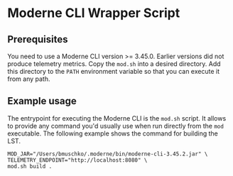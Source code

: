 # Moderne CLI Wrapper Script

## Prerequisites

You need to use a Moderne CLI version >= 3.45.0. Earlier versions did not produce telemetry metrics. Copy the `mod.sh` into a desired directory. Add this directory to the `PATH` environment variable so that you can execute it from any path.

## Example usage

The entrypoint for executing the Moderne CLI is the `mod.sh` script. It allows to provide any command you'd usually use when run directly from the `mod` executable. The following example shows the command for building the LST.

```
MOD_JAR="/Users/bmuschko/.moderne/bin/moderne-cli-3.45.2.jar" \
TELEMETRY_ENDPOINT="http://localhost:8080" \
mod.sh build .
```
